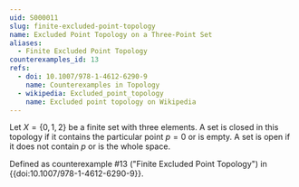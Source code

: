 ```yaml
---
uid: S000011
slug: finite-excluded-point-topology
name: Excluded Point Topology on a Three-Point Set
aliases:
  - Finite Excluded Point Topology
counterexamples_id: 13
refs:
  - doi: 10.1007/978-1-4612-6290-9 
    name: Counterexamples in Topology
  - wikipedia: Excluded_point_topology
    name: Excluded point topology on Wikipedia
---
```

Let $X=\{0,1,2\}$ be a finite set with three elements.
A set is closed in this topology if it contains the particular point $p=0$ or is empty.  A set is open if it does not contain $p$ or is the whole space.

Defined as counterexample #13 ("Finite Excluded Point Topology")
in {{doi:10.1007/978-1-4612-6290-9}}.
